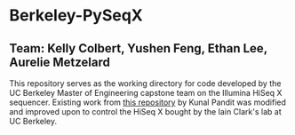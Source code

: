 # Berkeley-PySeqX
## Team: Kelly Colbert, Yushen Feng, Ethan Lee, Aurelie Metzelard

This repository serves as the working directory for code developed by the UC Berkeley Master of Engineering capstone team on the Illumina HiSeq X sequencer.  Existing work from [this repository](https://github.com/nygctech/PySeq2500) by Kunal Pandit was modified and improved upon to control the HiSeq X bought by the Iain Clark's lab at UC Berkeley.
